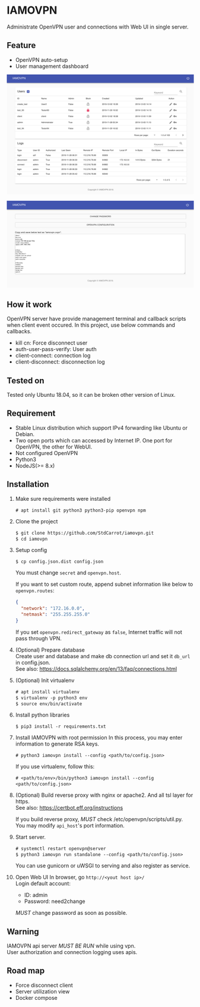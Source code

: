 # IAMOVPN

Administrate OpenVPN user and connections with Web UI in single server.


## Feature
- OpenVPN auto-setup
- User management dashboard

![screenshot_admin](./screenshot_admin.png)

![screenshot_client](./screenshot_client.png)


## How it work
OpenVPN server have provide  management terminal and callback scripts when client event occured.
In this project, use below commands and callbacks.
- kill cn: Force disconnect user
- auth-user-pass-verify: User auth
- client-connect: connection log
- client-disconnect: disconnection log


## Tested on
Tested only Ubuntu 18.04, so it can be broken other version of Linux.


## Requirement
- Stable Linux distribution which support IPv4 forwarding like Ubuntu or Debian.
- Two open ports which can accessed by Internet IP. 
  One port for OpenVPN, the other for WebUI.
- Not configured OpenVPN
- Python3 
- NodeJS(>= 8.x)


## Installation
1. Make sure requirements were installed
    ```
    # apt install git python3 python3-pip openvpn npm
    ```   

2. Clone the project
    ```
    $ git clone https://github.com/StdCarrot/iamovpn.git
    $ cd iamovpn 
    ```

3. Setup config
    ```
    $ cp config.json.dist config.json
    ```
    You must change `secret` and `openvpn.host`.
    
    If you want to set custom route, append subnet information like below to `openvpn.routes`: 
    ```json
    {
      "network": "172.16.0.0",
      "netmask": "255.255.255.0"
    }
    ```
    
    If you set `openvpn.redirect_gateway` as `false`, Internet traffic will not pass through VPN.

4. (Optional) Prepare database  
    Create user and database and make db connection url and set it `db_url` in config.json.    
    See also: https://docs.sqlalchemy.org/en/13/faq/connections.html

5. (Optional) Init virtualenv
    ```
    # apt install virtualenv
    $ virtualenv -p python3 env
    $ source env/bin/activate
    ```
   
6. Install python libraries
    ```
    $ pip3 install -r requirements.txt
    ```
   
7. Install IAMOVPN with root permission
    In this process, you may enter information to generate RSA keys.
    ```
    # python3 iamovpn install --config <path/to/config.json>
    ```
    If you use virtualenv, follow this:
    ```
    # <path/to/env>/bin/python3 iamovpn install --config <path/to/config.json>
    ```  
   
8. (Optional) Build reverse proxy with nginx or apache2. And all tsl layer for https.  
    See also: https://certbot.eff.org/instructions
    
    If you build reverse proxy, *MUST* check /etc/openvpn/scripts/util.py.  
    You may modify `api_host`'s port information.

9. Start server.
    ```
    # systemctl restart openvpn@server
    $ python3 iamovpn run standalone --config <path/to/config.json>
    ```
    You can use gunicorn or uWSGI to serving and also register as service.

10. Open Web UI
    In browser, go `http://<yout host ip>/`  
    Login default account:
    - ID: admin
    - Password: need2change
    
    *MUST* change password as soon as possible.



## Warning
IAMOVPN api server *MUST BE RUN* while using vpn.  
User authorization and connection logging uses apis. 


## Road map
- Force disconnect client
- Server utilization view
- Docker compose
  
